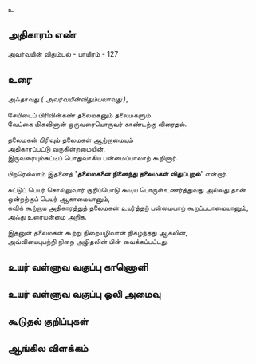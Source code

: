 உ


## அதிகாரம் எண்

அவர்வயின் விதும்பல் - பாயிரம் - 127	
## உரை

அஃதாவது _( அவர்வயின்விதும்பலாவது )_,  

சேயிடைப் பிரிவின்கண் தலைமகனும் தலைமகளும்  
வேட்கை மிகவினான் ஒருவரையொருவர் காண்டற்கு விரைதல்.  

தலைமகன் பிரிவும் தலைமகள் ஆற்றாமையும்  
அதிகாரப்பட்டு வருகின்றமையின்,   
இருவரையும்சுட்டிப் பொதுவாகிய பன்மைப்பாலாற் கூறினார்.  

பிறரெல்லாம் இதனைத் **'தலைமகனை நினைந்து தலைமகள் விதுப்புறல்'** என்றார்.  

சுட்டுப் பெயர் 
சொல்லுவார் குறிப்பொடு கூடிய பொருள்உணர்த்துவது அல்லது 
தான் ஒன்றற்குப் பெயர் ஆகாமையானும்,  
கவிக் கூற்றாய அதிகாரத்துத் தலைமகன் உயர்த்தற் பன்மையாற் கூறப்படாமையானும்,  
அஃது உரையன்மை அறிக.  

இதனுள் தலைமகள் கூற்று நிறையழிவான் நிகழ்ந்தது ஆகலின்,  
அவ்வியைபுபற்றி நிறை அழிதலின் பின் வைக்கப்பட்டது.

## உயர் வள்ளுவ வகுப்பு காணொளி


## உயர் வள்ளுவ வகுப்பு ஒலி அமைவு 


## கூடுதல் குறிப்புகள்


## ஆங்கில விளக்கம்

